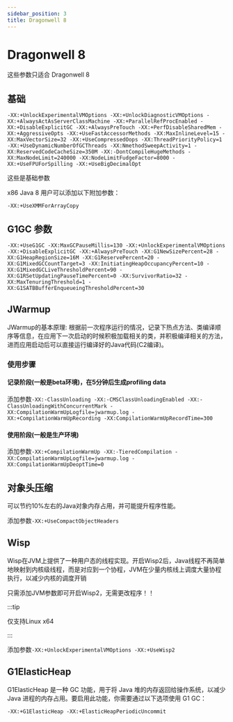 ```yaml
---
sidebar_position: 3
title: Dragonwell 8
---
```



# Dragonwell 8

这些参数只适合 Dragonwell 8

## 基础

<!--markdownlint-disable line-length-->

```text
-XX:+UnlockExperimentalVMOptions -XX:+UnlockDiagnosticVMOptions -XX:+AlwaysActAsServerClassMachine -XX:+ParallelRefProcEnabled -XX:+DisableExplicitGC -XX:+AlwaysPreTouch -XX:+PerfDisableSharedMem -XX:+AggressiveOpts -XX:+UseFastAccessorMethods -XX:MaxInlineLevel=15 -XX:MaxVectorSize=32 -XX:+UseCompressedOops -XX:ThreadPriorityPolicy=1 -XX:+UseDynamicNumberOfGCThreads -XX:NmethodSweepActivity=1 -XX:ReservedCodeCacheSize=350M -XX:-DontCompileHugeMethods -XX:MaxNodeLimit=240000 -XX:NodeLimitFudgeFactor=8000 -XX:+UseFPUForSpilling -XX:+UseBigDecimalOpt
```

<!--markdownlint-enable line-length-->

这些是基础参数

x86 Java 8 用户可以添加以下附加参数：

```text
-XX:+UseXMMForArrayCopy
```

## G1GC 参数

<!--markdownlint-disable line-length-->

```text
-XX:+UseG1GC -XX:MaxGCPauseMillis=130 -XX:+UnlockExperimentalVMOptions -XX:+DisableExplicitGC -XX:+AlwaysPreTouch -XX:G1NewSizePercent=28 -XX:G1HeapRegionSize=16M -XX:G1ReservePercent=20 -XX:G1MixedGCCountTarget=3 -XX:InitiatingHeapOccupancyPercent=10 -XX:G1MixedGCLiveThresholdPercent=90 -XX:G1RSetUpdatingPauseTimePercent=0 -XX:SurvivorRatio=32 -XX:MaxTenuringThreshold=1 -XX:G1SATBBufferEnqueueingThresholdPercent=30 
```

<!--markdownlint-enable line-length-->

## JWarmup

JWarmup的基本原理: 根据前一次程序运行的情况，记录下热点方法、类编译顺序等信息，在应用下一次启动的时候积极加载相关的类，并积极编译相关的方法，进而应用启动后可以直接运行编译好的Java代码(C2编译)。

### 使用步骤

#### 记录阶段(一般是beta环境)，在5分钟后生成profiling data

<!--markdownlint-disable line-length-->

添加参数`-XX:-ClassUnloading -XX:-CMSClassUnloadingEnabled -XX:-ClassUnloadingWithConcurrentMark -XX:CompilationWarmUpLogfile=jwarmup.log -XX:+CompilationWarmUpRecording -XX:CompilationWarmUpRecordTime=300`

<!--markdownlint-enable line-length-->

#### 使用阶段(一般是生产环境)

添加参数`-XX:+CompilationWarmUp -XX:-TieredCompilation -XX:CompilationWarmUpLogfile=jwarmup.log -XX:CompilationWarmUpDeoptTime=0`

## 对象头压缩

可以节约10%左右的Java对象内存占用，并可能提升程序性能。

添加参数`-XX:+UseCompactObjectHeaders`

## Wisp

Wisp在JVM上提供了一种用户态的线程实现。开启Wisp2后，Java线程不再简单地映射到内核级线程，而是对应到一个协程，JVM在少量内核线上调度大量协程执行，以减少内核的调度开销

只需添加JVM参数即可开启Wisp2，无需更改程序！！

:::tip

仅支持Linux x64

:::

添加参数`-XX:+UnlockExperimentalVMOptions -XX:+UseWisp2`

## G1ElasticHeap

G1ElasticHeap 是一种 GC 功能，用于将 Java 堆的内存返回给操作系统，以减少 Java 进程的内存占用。要启用此功能，你需要通过以下选项使用 G1 GC：

```text
-XX:+G1ElasticHeap -XX:+ElasticHeapPeriodicUncommit
```
